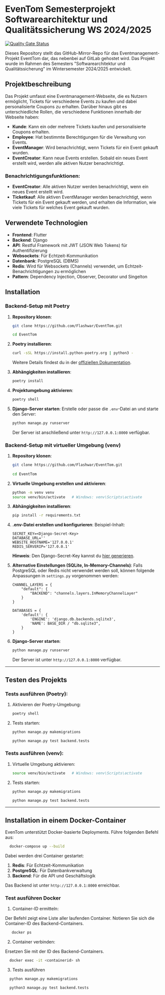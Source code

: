 # EvenTom Semesterprojekt Softwarearchitektur und Qualitätssicherung WS 2024/2025

[![Quality Gate Status](https://sonarcloud.io/api/project_badges/measure?project=Flashwar_EventTom&metric=alert_status&token=a25909191128104ff274039bdfb1e587b31b8457)](https://sonarcloud.io/summary/new_code?id=Flashwar_EventTom)


Dieses Repository stellt das GitHub-Mirror-Repo für das Eventmanagement-Projekt EventTom dar, das nebenbei auf GitLab gehostet wird. Das Projekt wurde im Rahmen des Semesters "Softwarearchitektur und Qualitätssicherung" im Wintersemester 2024/2025 entwickelt.

## Projektbeschreibung

Das Projekt umfasst eine Eventmanagement-Webseite, die es Nutzern ermöglicht, Tickets für verschiedene Events zu kaufen und dabei personalisierte Coupons zu erhalten. Darüber hinaus gibt es unterschiedliche Rollen, die verschiedene Funktionen innerhalb der Webseite haben:

- **Kunde**: Kann ein oder mehrere Tickets kaufen und personalisierte Coupons erhalten.
- **Employee**: Hat bestimmte Berechtigungen für die Verwaltung von Events.
- **EventManager**: Wird benachrichtigt, wenn Tickets für ein Event gekauft wurden.
- **EventCreator**: Kann neue Events erstellen. Sobald ein neues Event erstellt wird, werden alle aktiven Nutzer benachrichtigt.

### Benachrichtigungsfunktionen:
- **EventCreator**: Alle aktiven Nutzer werden benachrichtigt, wenn ein neues Event erstellt wird.
- **Ticketkauf**: Alle aktiven EventManager werden benachrichtigt, wenn Tickets für ein Event gekauft werden, und erhalten die Information, wie viele Tickets für welches Event gekauft wurden.

## Verwendete Technologien

- **Frontend**: Flutter
- **Backend**: Django
- **API**: Restful Framework mit JWT (JSON Web Tokens) für Authentifizierung
- **Websockets**: Für Echtzeit-Kommunikation
- **Datenbank**: PostgreSQL (DBMS)
- **Redis**: Wird für Websockets (Channels) verwendet, um Echtzeit-Benachrichtigungen zu ermöglichen
- **Pattern**: Dependency Injection, Observer, Decorator und Singelton

## Installation

### Backend-Setup mit Poetry

1. **Repository klonen**:
   ```bash
   git clone https://github.com/Flashwar/EventTom.git
   
   cd EventTom
   ```

2. **Poetry installieren**:
   ```bash
   curl -sSL https://install.python-poetry.org | python3 -
   ```
   Weitere Details findest du in der [offiziellen Dokumentation](https://python-poetry.org/docs/#installation).

3. **Abhängigkeiten installieren**:
   ```bash
   poetry install
   ```

4. **Projektumgebung aktivieren**:
   ```bash
   poetry shell
   ```

5. **Django-Server starten**:
   Erstelle oder passe die `.env`-Datei an und starte den Server:
   ```bash
   python manage.py runserver
   ```
   Der Server ist anschließend unter `http://127.0.0.1:8000` verfügbar.

### Backend-Setup mit virtueller Umgebung (venv)
1. **Repository klonen**:
   ```bash
   git clone https://github.com/Flashwar/EventTom.git
  
   cd EventTom
   ```

2. **Virtuelle Umgebung erstellen und aktivieren**:
   ```bash
   python -m venv venv
   source venv/bin/activate   # Windows: venv\Scripts\activate
   ```

3. **Abhängigkeiten installieren**:
   ```bash
   pip install -r requirements.txt
   ```

4. **.env-Datei erstellen und konfigurieren**:
   Beispiel-Inhalt:
   ```plaintext
   SECRET_KEY=<Django-Secret-Key>
   DATABASE_URL=''
   WEBSITE_HOSTNAME='127.0.0.1'
   REDIS_SERVERIP='127.0.0.1'
   ```
   **Hinweis**: Den Django-Secret-Key kannst du [hier generieren](https://djecrety.ir/).

5. **Alternative Einstellungen (SQLite, In-Memory-Channels)**:
   Falls PostgreSQL oder Redis nicht verwendet werden soll, können folgende Anpassungen in `settings.py` vorgenommen werden:
   ```
   CHANNEL_LAYERS = {
       "default": {
           "BACKEND": "channels.layers.InMemoryChannelLayer"
       }
   }

   DATABASES = {
       'default': {
           'ENGINE': 'django.db.backends.sqlite3',
           'NAME': BASE_DIR / "db.sqlite3",
       }
   }
   ```

6. **Django-Server starten**:
   ```bash
   python manage.py runserver
   ```
   Der Server ist unter `http://127.0.0.1:8000` verfügbar.

---

## Testen des Projekts

### Tests ausführen (Poetry):
1. Aktivieren der Poetry-Umgebung:
   ```bash
   poetry shell
   ```
2. Tests starten:
   ```bash
   python manage.py makemigrations
   
   python manage.py test backend.tests
   ```

### Tests ausführen (venv):
1. Virtuelle Umgebung aktivieren:
   ```bash
   source venv/bin/activate   # Windows: venv\Scripts\activate
   ```
2. Tests starten:
   ```bash
   python manage.py makemigrations
   
   python manage.py test backend.tests
   ```

---

## Installation in einem Docker-Container

EvenTom unterstützt Docker-basierte Deployments. Führe folgenden Befehl aus:
```bash
  docker-compose up --build
```
Dabei werden drei Container gestartet:
1. **Redis**: Für Echtzeit-Kommunikation
2. **PostgreSQL**: Für Datenbankverwaltung
3. **Backend**: Für die API und Geschäftslogik

Das Backend ist unter `http://127.0.0.1:8000` erreichbar.

### Test ausführen Docker
 
1. Container-ID  ermitteln:

Der Befehl zeigt eine Liste aller laufenden Container. Notieren Sie sich die Container-ID des Backend-Containers.
```bash
   docker ps
```

2. Container verbinden:

Ersetzen Sie <containerid> mit der ID des Backend-Containers.
```bash
  docker exec -it <containerid> sh
```
3. Tests ausführen

```bash
  python manage.py makemigrations

  python3 manage.py test backend.tests
```